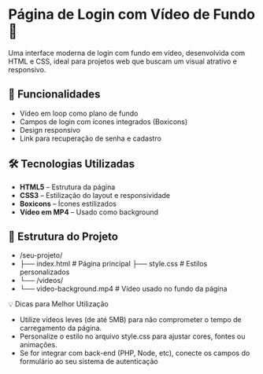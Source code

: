 # Página de Login com Vídeo de Fundo 🎥

Uma interface moderna de login com fundo em vídeo, desenvolvida com HTML e CSS, ideal para projetos web que buscam um visual atrativo e responsivo.

## 🚀 Funcionalidades

- Vídeo em loop como plano de fundo
- Campos de login com ícones integrados (Boxicons)
- Design responsivo
- Link para recuperação de senha e cadastro

## 🛠 Tecnologias Utilizadas

- **HTML5** – Estrutura da página
- **CSS3** – Estilização do layout e responsividade
- **Boxicons** – Ícones estilizados
- **Vídeo em MP4** – Usado como background

## 📁 Estrutura do Projeto

- /seu-projeto/
- ├── index.html # Página principal ├── style.css # Estilos personalizados
- └── /videos/
- └── video-background.mp4 # Vídeo usado no fundo da página

💡 Dicas para Melhor Utilização

- Utilize vídeos leves (de até 5MB) para não comprometer o tempo de carregamento da página.
- Personalize o estilo no arquivo style.css para ajustar cores, fontes ou animações.
- Se for integrar com back-end (PHP, Node, etc), conecte os campos do formulário ao seu sistema de autenticação
